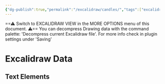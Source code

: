 ```yaml
---
{"dg-publish":true,"permalink":"/excalidraw/candles/","tags":["excalidraw"],"created":"2025-02-28T12:03:36.957-05:00","updated":"2025-03-16T01:10:34.834-04:00"}
---
```


==⚠  Switch to EXCALIDRAW VIEW in the MORE OPTIONS menu of this document. ⚠== You can decompress Drawing data with the command palette: 'Decompress current Excalidraw file'. For more info check in plugin settings under 'Saving'


# Excalidraw Data

## Text Elements
